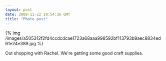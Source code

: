 ```yaml
---
layout: post
date: 2008-11-22 19:54:36 GMT
title: "Photo post"
---
```

{% img /images/a505312f2fd4ccdcdcae1723a68aaa998592bf113793b9aec8834ed61e24e389.jpg %}

Out shopping with Rachel. We're getting some good craft supplies.